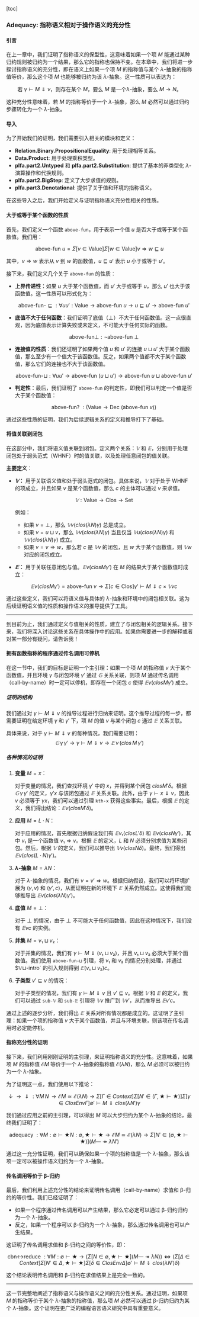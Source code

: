 [toc]

### Adequacy: 指称语义相对于操作语义的充分性

#### 引言

在上一章中，我们证明了指称语义的保型性，这意味着如果一个项 $M$ 能通过某种归约规则被归约为一个结果，那么它的指称也保持不变。在本章中，我们将进一步探讨指称语义的充分性，即在语义上如果一个项 $M$ 的指称值与某个 $\lambda$-抽象的指称值等价，那么这个项 $M$ 也能够被归约为该 $\lambda$-抽象。这一性质可以表达为：

$$
\text{若 } \gamma \vdash M \Downarrow v \text{，则存在某个 } M \text{，要么 } M \text{ 是一个} \lambda\text{-抽象，要么 } M \rightarrow N \text{。}
$$

这种充分性意味着，若 $M$ 的指称等价于一个 $\lambda$-抽象，那么 $M$ 必然可以通过归约步骤转化为一个 $\lambda$-抽象。

#### 导入

为了开始我们的证明，我们需要引入相关的模块和定义：

- **Relation.Binary.PropositionalEquality**: 用于处理相等关系。
- **Data.Product**: 用于处理乘积类型。
- **plfa.part2.Untyped** 和 **plfa.part2.Substitution**: 提供了基本的非类型化 $\lambda$-演算操作和代换规则。
- **plfa.part2.BigStep**: 定义了大步求值的规则。
- **plfa.part3.Denotational**: 提供了关于值和环境的指称语义。

在这些导入之后，我们开始定义与证明指称语义充分性相关的性质。

#### 大于或等于某个函数的性质

首先，我们定义一个函数 `above-fun`，用于表示一个值 $u$ 是否大于或等于某个函数值。我们用：

$$
\text{above-fun } u = \Sigma[ v \in \text{Value} ] \Sigma[ w \in \text{Value} ] v \Rightarrow w \sqsubseteq u
$$

其中，$v \Rightarrow w$ 表示从 $v$ 到 $w$ 的函数值，$u \sqsubseteq u'$ 表示 $u$ 小于或等于 $u'$。

接下来，我们定义几个关于 `above-fun` 的性质：

- **上界传递性**：如果 $u$ 大于某个函数值，而 $u'$ 大于或等于 $u$，那么 $u'$ 也大于该函数值。这一性质可以形式化为：

  $$
  \text{above-fun-}\sqsubseteq : \forall{u u' : \text{Value}} \rightarrow \text{above-fun } u \rightarrow u \sqsubseteq u' \rightarrow \text{above-fun } u'
  $$

- **底值不大于任何函数**：我们证明了底值（$\bot$）不大于任何函数值。这一点很直观，因为底值表示计算失败或未定义，不可能大于任何实际的函数。

  $$\text{above-fun}\bot : \neg \text{above-fun } \bot$$

- **连接值的性质**：我们还证明了如果两个值 $u$ 和 $u'$ 的连接 $u \sqcup u'$ 大于某个函数值，那么至少有一个值大于该函数值。反之，如果两个值都不大于某个函数值，那么它们的连接也不大于该函数值。

  $$
  \text{above-fun-}\sqcup : \forall{u u'} \rightarrow \text{above-fun } (u \sqcup u') \rightarrow \text{above-fun } u \sqcup \text{above-fun } u'
  $$

- **判定性**：最后，我们证明了 `above-fun` 的判定性，即我们可以判定一个值是否大于某个函数值：

  $$\text{above-fun? } : (\text{Value} \rightarrow \text{Dec } (\text{above-fun } v))$$

通过这些性质的证明，我们为后续逻辑关系的定义和推导打下了基础。

#### 将值关联到闭包

在这部分中，我们将语义值关联到闭包。定义两个关系：$𝕍$ 和 $𝔼$，分别用于处理闭包处于弱头范式（WHNF）时的值关联，以及处理任意闭包的值关联。

**主要定义**：

- **$𝕍$：** 用于关联语义值和处于弱头范式的闭包。具体来说，$𝕍$ 对于处于 WHNF 的项成立，并且如果 $v$ 是某个函数值，那么 $c$ 的主体可以通过 $v$ 来求值。
  
  $$
  𝕍 : \text{Value} \rightarrow \text{Clos} \rightarrow \text{Set}
  $$
  
  例如：
  
  - 如果 $v = \bot$，那么 $𝕍 v (clos(\lambda N) \gamma)$ 总是成立。
  - 如果 $v = u \sqcup v$，那么 $𝕍 v (clos(\lambda N) \gamma)$ 当且仅当 $𝕍 u (clos(\lambda N) \gamma)$ 和 $𝕍 v (clos(\lambda N) \gamma)$ 成立。
  - 如果 $v = v \Rightarrow w$，那么若 $c$ 是 $𝕍 v$ 的闭包，且 $w$ 大于某个函数值，则 $𝕍 w$ 对应的闭包成立。

- **$𝔼$：** 用于关联任意闭包与值。$𝔼 v (clos M \gamma')$ 在 $M$ 的结果大于某个函数值时成立：

  $$
  𝔼 v (clos M \gamma') = \text{above-fun } v \rightarrow \Sigma[ c \in \text{Clos} ] \gamma' \vdash M \Downarrow c \times 𝕍 v c
  $$

通过这些定义，我们可以将语义值与具体的 $\lambda$-抽象和环境中的闭包相关联。这为后续证明语义值的性质和操作语义的推导提供了工具。

---

到目前为止，我们通过定义与值相关的性质，建立了与闭包相关的逻辑关系。接下来，我们将深入讨论这些关系在具体操作中的应用。如果你需要进一步的解释或者对某一部分有疑问，请告诉我！

#### 拥有函数指称的程序通过传名调用可停机

在这一节中，我们的目标是证明一个主引理：如果一个项 $M$ 的指称值 $v$ 大于某个函数值，并且环境 $\gamma$ 与闭包环境 $\gamma'$ 通过 $𝔾$ 关系关联，则项 $M$ 通过传名调用（call-by-name）时一定可以停机，即存在一个闭包 $c$ 使得 $𝔼 v (clos M \gamma')$ 成立。

##### 证明的结构

我们通过对 $γ \vdash M \Downarrow v$ 的推导过程进行归纳来证明。这个推导过程的每一步，都需要证明在给定环境 $γ$ 和 $γ'$ 下，项 $M$ 的值 $v$ 与某个闭包 $c$ 通过 $𝔼$ 关系关联。

具体来说，对于 $γ \vdash M \Downarrow v$ 的每种情况，我们需要证明：
$$
𝔾 \,γ \,γ' \rightarrow γ \vdash M \Downarrow v \rightarrow 𝔼 \,v \,(clos \,M \,γ')
$$

##### 各种情况的证明

1. **变量** $M = x$：

   对于变量的情况，我们查找环境 $γ'$ 中的 $x$，并得到某个闭包 $clos M' \delta$。根据 $𝔾 \,γ \,γ'$ 的定义，$γ' x$ 与该闭包通过 $𝔼$ 关系关联。此外，由于 $γ \vdash x \Downarrow v$，因此 $v$ 必须等于 $γ x$，我们可以通过引理 `kth-x` 获得这些事实。最后，根据 $𝔼$ 的定义，我们得出结论：$𝔼 v (clos M' \delta)$。

2. **应用** $M = L · N$：

   对于应用的情况，首先根据归纳假设我们有 $𝔼 v₁ (clos L' \delta)$ 和 $𝔼 v (clos N \gamma')$，其中 $v₁$ 是一个函数值 $v₁ \Rightarrow v$。根据 $𝔼$ 的定义，$L$ 和 $N$ 必须分别求值为某些闭包。然后，根据 $𝕍$ 的定义，我们可以推导出 $𝕍 v (clos N \delta)$。最终，我们得出 $𝔼 v (clos (L · N) \gamma')$。

3. **$\lambda$-抽象** $M = \lambda N$：

   对于 $\lambda$-抽象的情况，我们有 $v = v' \Rightarrow w$。根据归纳假设，我们可以将环境扩展为 $(\gamma, v)$ 和 $(\gamma', c)$，从而证明在新的环境下 $𝔼$ 关系仍然成立。这使得我们能够推导出 $𝔼 v (clos (\lambda N) \gamma')$。

4. **底值** $M = \bot$：

   对于 $\bot$ 的情况，由于 $\bot$ 不可能大于任何函数值，因此在这种情况下，我们没有 $𝔼 v c$ 的实例。

5. **并集** $M = v₁ \sqcup v₂$：

   对于并集的情况，我们有 $γ \vdash M \Downarrow (v₁ \sqcup v₂)$，并且 $v₁ \sqcup v₂$ 必须大于某个函数值。我们使用 `above-fun-⊔` 引理，将 $v₁$ 和 $v₂$ 的情况分别处理，并通过 $𝕍⊔-intro` 的引入规则得到 $𝔼 (v₁ \sqcup v₂) c$。

6. **子类型** $v' \sqsubseteq v$ 的情况：

   对于子类型的情况，我们有 $γ \vdash M \Downarrow v$ 且 $v' \sqsubseteq v$。根据 $𝕍$ 和 $𝔼$ 的定义，我们可以通过 `sub-𝕍` 和 `sub-𝔼` 引理将 $𝕍 v$ 推广到 $𝕍 v'$，从而推导出 $𝔼 v' c$。

通过上述的逐步分析，我们得出 $𝔼$ 关系对所有情况都是成立的。这证明了主引理：如果一个项的指称值 $v$ 大于某个函数值，并且与环境关联，则该项在传名调用时必定能停机。

#### 指称充分性的证明

接下来，我们利用刚刚证明的主引理，来证明指称语义的充分性。这意味着，如果项 $M$ 的指称值 $ℰ M$ 等价于一个 $\lambda$-抽象的指称值 $ℰ (\lambda N)$，那么 $M$ 必须可以被归约为一个 $\lambda$-抽象。

为了证明这一点，我们使用以下推论：

$$
\downarrow \rightarrow \Downarrow : \forall M \, N \, →  ℰ M ≃ ℰ (\lambda N) →  Σ[ Γ ∈ Context ] Σ[ N' ∈ (Γ , ★ ⊢ ★) ] Σ[ γ ∈ ClosEnv Γ ] ∅' ⊢ M ⇓ clos (\lambda N') γ
$$

我们通过应用之前的主引理，可以得出 $M$ 可以大步归约为某个 $\lambda$-抽象的结论，最终我们证明了：

$$
\text{adequacy } : ∀{M : ∅ ⊢ ★}{N : ∅ , ★ ⊢ ★}  →  ℰ M ≃ ℰ (\lambda N) → Σ[ N' ∈ (∅ , ★ ⊢ ★) ] (M —↠ \lambda N')
$$

通过这一充分性证明，我们可以确保如果一个项的指称值是一个 $\lambda$-抽象，那么该项一定可以被操作语义归约为一个 $\lambda$-抽象。

#### 传名调用等价于 β-归约

最后，我们利用上述充分性的结论来证明传名调用（call-by-name）求值和 β-归约的等价性。我们已经证明了：

- 如果一个程序通过传名调用可以产生结果，那么它必定可以通过 β-归约归约为一个 $\lambda$-抽象。
- 反之，如果一个程序可以 β-归约为一个 $\lambda$-抽象，那么通过传名调用也可以产生结果。

这证明了传名调用求值和 β-归约之间的等价性，即：

$$
\text{cbn↔reduce } : \forall {M : ∅ ⊢ ★} → (Σ[ N ∈ ∅ , ★ ⊢ ★ ] (M —↠ \lambda N))  \iff  (Σ[ Δ ∈ Context ] Σ[ N' ∈ Δ , ★ ⊢ ★ ] Σ[ δ ∈ ClosEnv Δ ] ∅' ⊢ M ⇓ clos (\lambda N') δ)
$$

这个结论表明传名调用和 β-归约在求值结果上是完全一致的。

---

这一节完整地阐述了指称语义与操作语义之间的充分性关系。通过证明，如果项 $M$ 的指称等价于某个 $\lambda$-抽象的指称值，那么项 $M$ 必然可以通过 β-归约归约为某个 $\lambda$-抽象。这个证明在更广泛的编程语言语义研究中具有重要意义。